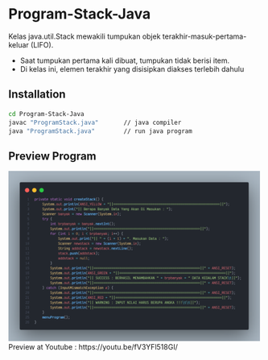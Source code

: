 # Program-Stack-Java
Kelas java.util.Stack mewakili tumpukan objek terakhir-masuk-pertama-keluar (LIFO).
- Saat tumpukan pertama kali dibuat, tumpukan tidak berisi item.
- Di kelas ini, elemen terakhir yang disisipkan diakses terlebih dahulu

## Installation
```sh
cd Program-Stack-Java
javac "ProgramStack.java"       // java compiler
java "ProgramStack.java"        // run java program
```

## Preview Program
<img src="/Assets/Thumbnail.PNG" alt="Watch the video" herf="https://youtu.be/fV3YFl518GI" width="500"/>
Preview at Youtube : https://youtu.be/fV3YFl518GI/
